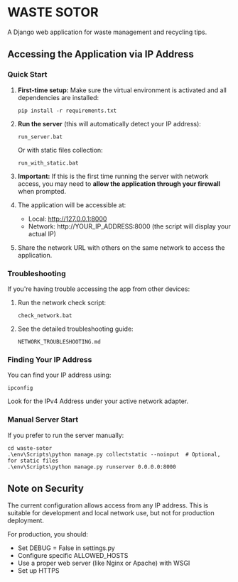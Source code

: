 # WASTE SOTOR

A Django web application for waste management and recycling tips.

## Accessing the Application via IP Address

### Quick Start

1. **First-time setup:** Make sure the virtual environment is activated and all dependencies are installed:
   ```
   pip install -r requirements.txt
   ```

2. **Run the server** (this will automatically detect your IP address):
   ```
   run_server.bat
   ```
   
   Or with static files collection:
   ```
   run_with_static.bat
   ```

3. **Important:** If this is the first time running the server with network access, you may need to **allow the application through your firewall** when prompted.

4. The application will be accessible at:
   - Local: http://127.0.0.1:8000
   - Network: http://YOUR_IP_ADDRESS:8000 (the script will display your actual IP)

5. Share the network URL with others on the same network to access the application.

### Troubleshooting

If you're having trouble accessing the app from other devices:

1. Run the network check script:
   ```
   check_network.bat
   ```

2. See the detailed troubleshooting guide:
   ```
   NETWORK_TROUBLESHOOTING.md
   ```

### Finding Your IP Address

You can find your IP address using:

```
ipconfig
```

Look for the IPv4 Address under your active network adapter.

### Manual Server Start

If you prefer to run the server manually:

```
cd waste-sotor
.\env\Scripts\python manage.py collectstatic --noinput  # Optional, for static files
.\env\Scripts\python manage.py runserver 0.0.0.0:8000
```

## Note on Security

The current configuration allows access from any IP address. This is suitable for development and local network use, but not for production deployment.

For production, you should:
- Set DEBUG = False in settings.py
- Configure specific ALLOWED_HOSTS
- Use a proper web server (like Nginx or Apache) with WSGI
- Set up HTTPS

